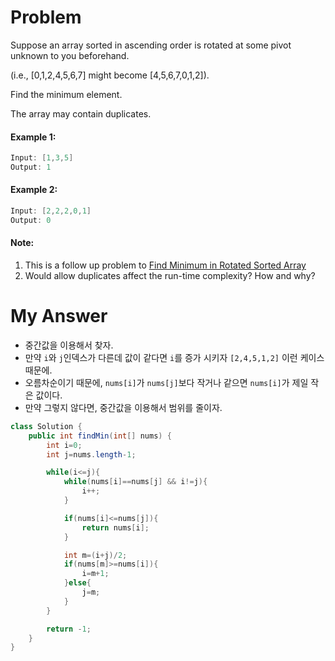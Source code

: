 # Problem

Suppose an array sorted in ascending order is rotated at some pivot unknown to you beforehand.

(i.e.,  [0,1,2,4,5,6,7] might become  [4,5,6,7,0,1,2]).

Find the minimum element.

The array may contain duplicates.

#### Example 1:

```swift
Input: [1,3,5]
Output: 1
```

#### Example 2:

```swift
Input: [2,2,2,0,1]
Output: 0
```

#### Note:

1. This is a follow up problem to [Find Minimum in Rotated Sorted Array](/Leetcode/find_minimum_in_rotated_sorted_array.md)
2. Would allow duplicates affect the run-time complexity? How and why?

# My Answer
  
* 중간값을 이용해서 찾자.
* 만약 `i`와 `j`인덱스가 다른데 값이 같다면 `i`를 증가 시키자 `[2,4,5,1,2]` 이런 케이스때문에.
* 오름차순이기 때문에, `nums[i]`가 `nums[j]`보다 작거나 같으면 `nums[i]`가 제일 작은 값이다.
* 만약 그렇지 않다면, 중간값을 이용해서 범위를 줄이자.

```java
class Solution {
    public int findMin(int[] nums) {
        int i=0;
        int j=nums.length-1;

        while(i<=j){
            while(nums[i]==nums[j] && i!=j){
                i++;
            }

            if(nums[i]<=nums[j]){
                return nums[i];
            }

            int m=(i+j)/2;
            if(nums[m]>=nums[i]){
                i=m+1;
            }else{
                j=m;
            }
        }

        return -1;
    }
}
```


